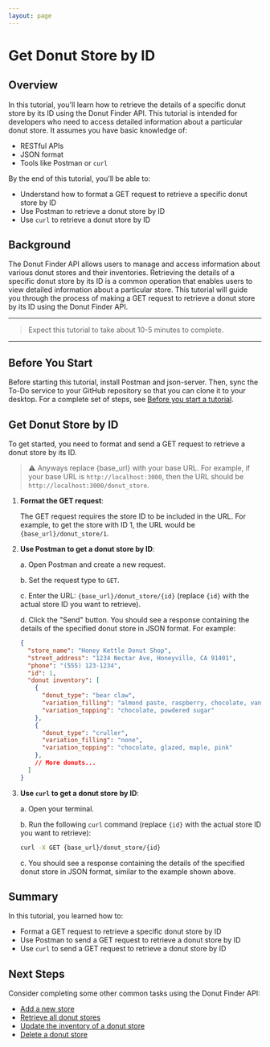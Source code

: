 ```yaml
---
layout: page
---
```


# Get Donut Store by ID

## Overview

In this tutorial, you'll learn how to retrieve the details of a specific donut store by its ID using the Donut Finder API. This tutorial is intended for developers who need to access detailed information about a particular donut store. It assumes you have basic knowledge of:

* RESTful APIs
* JSON format
* Tools like Postman or `curl`

By the end of this tutorial, you'll be able to:

* Understand how to format a GET request to retrieve a specific donut store by ID
* Use Postman to retrieve a donut store by ID
* Use `curl` to retrieve a donut store by ID

## Background

The Donut Finder API allows users to manage and access information about various donut stores and their inventories. Retrieving the details of a specific donut store by its ID is a common operation that enables users to view detailed information about a particular store. This tutorial will guide you through the process of making a GET request to retrieve a donut store by its ID using the Donut Finder API.

---
> Expect this tutorial to take about 10-5 minutes to complete.
---

## Before You Start 

Before starting this tutorial, install Postman and json-server. Then, sync the To-Do service to your GitHub repository so that you can clone it to your desktop. For a complete set of steps, see [Before you start a tutorial](../before-you-start-tutorial.md).

## Get Donut Store by ID

To get started, you need to format and send a GET request to retrieve a donut store by its ID.

> ⚠️ Anyways replace {base_url} with your base URL. For example, if your base URL is `http://localhost:3000`, then the URL should be `http://localhost:3000/donut_store`.

1. **Format the GET request**:

    The GET request requires the store ID to be included in the URL. For example, to get the store with ID 1, the URL would be `{base_url}/donut_store/1`.

2. **Use Postman to get a donut store by ID**:

    a. Open Postman and create a new request.

    b. Set the request type to `GET`.

    c. Enter the URL: `{base_url}/donut_store/{id}` (replace `{id}` with the actual store ID you want to retrieve).

    d. Click the "Send" button. You should see a response containing the details of the specified donut store in JSON format. For example:

    ```json
    {
      "store_name": "Honey Kettle Donut Shop",
      "street_address": "1234 Nectar Ave, Honeyville, CA 91401",
      "phone": "(555) 123-1234",
      "id": 1,
      "donut inventory": [
        {
          "donut_type": "bear claw",
          "variation_filling": "almond paste, raspberry, chocolate, vanilla cream",
          "variation_topping": "chocolate, powdered sugar"
        },
        {
          "donut_type": "cruller",
          "variation_filling": "none",
          "variation_topping": "chocolate, glazed, maple, pink"
        },
        // More donuts...
      ]
    }
    ```

3. **Use `curl` to get a donut store by ID**:

    a. Open your terminal.

    b. Run the following `curl` command (replace `{id}` with the actual store ID you want to retrieve):

    ```bash
    curl -X GET {base_url}/donut_store/{id}
    ```

    c. You should see a response containing the details of the specified donut store in JSON format, similar to the example shown above.

## Summary

In this tutorial, you learned how to:

* Format a GET request to retrieve a specific donut store by ID
* Use Postman to send a GET request to retrieve a donut store by ID
* Use `curl` to send a GET request to retrieve a donut store by ID

## Next Steps

Consider completing some other common tasks using the Donut Finder API:

* [Add a new store](link-to-tutorial)
* [Retrieve all donut stores](link-to-tutorial)
* [Update the inventory of a donut store](link-to-tutorial)
* [Delete a donut store](link-to-tutorial)